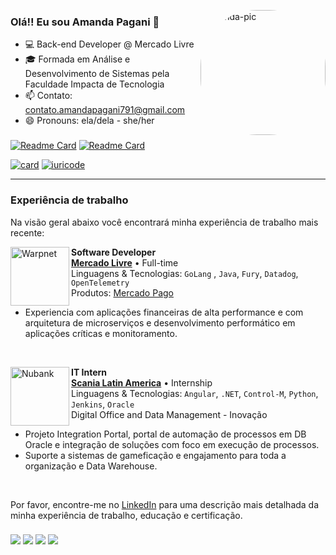 [<img align="right" alt="manda-pic" height="200" style="border-radius:90px;" src="https://media.giphy.com/media/l9it4Ze24R0cAT2d3e/giphy.gif"/>](https://github.com/programanda03/programanda03)

### Olá!! Eu sou Amanda Pagani 💖
- 💻 Back-end Developer @ Mercado Livre
- ​​🎓​ Formada em Análise e Desenvolvimento de Sistemas pela Faculdade Impacta de Tecnologia
- 📫 Contato: contato.amandapagani791@gmail.com
- 😄 Pronouns: ela/dela - she/her

###

  [![Readme Card](https://github-readme-stats.vercel.app/api/pin/?username=programanda03&repo=OhMyDog-API&theme=onedark)](https://github.com/programanda03/OhMyDog-API) [![Readme Card](https://github-readme-stats.vercel.app/api/pin/?username=programanda03&repo=EducambiAPI&theme=onedark)](https://github.com/programanda03/EducambiAPI)
  
  [![card](https://github-readme-stats.vercel.app/api?username=programanda03&theme=onedark&show_icons=true&hide_title=true)](https://github.com/anuraghazra/github-readme-stats) [![iuricode](https://github-readme-stats.vercel.app/api/top-langs/?username=programanda03&hide=html,css,dockerfile&layout=compact&theme=onedark)](https://github.com/anuraghazra/github-readme-stats)

<hr>

 ### Experiência de trabalho

  Na visão geral abaixo você encontrará minha experiência de trabalho mais recente:

  [<img align="left" height="94px" width="94px" alt="Warpnet" src="https://extensions.vtexassets.com/arquivos/ids/156473-800-auto?v=637273976727030000&width=800&height=auto&aspect=true"/>](https://www.spacex.com/)

  **Software Developer** \
  [**Mercado Livre**](https://careers-meli.mercadolibre.com/pt) • Full-time \
  Linguagens & Tecnologias: `GoLang` , `Java`, `Fury`, `Datadog`, `OpenTelemetry`\
  Produtos: [Mercado Pago](https://www.mercadopago.com.br)
  - Experiencia com aplicações financeiras de alta performance e com arquitetura de microserviços e desenvolvimento performático em aplicações críticas e monitoramento.
  <br/>

  [<img align="left" height="94px" width="94px" alt="Nubank" src="https://brandlogos.net/wp-content/uploads/2022/02/scania-logo-brandlogos.net_.png"/>](https://nubank.com.br/)

  **IT Intern** \
  [**Scania Latin America**](https://www.scania.com/br/pt/home.html) • Internship \
  Linguagens & Tecnologias: `Angular`, `.NET`, `Control-M`, `Python`, `Jenkins`, `Oracle`\
  Digital Office and Data Management - Inovação
  - Projeto Integration Portal, portal de automação de processos em DB Oracle e integração de soluções com foco em execução de processos.
  - Suporte a sistemas de gameficação e engajamento para toda a organização e Data Warehouse.
  <br/>
  

  Por favor, encontre-me no [LinkedIn](https://www.linkedin.com/in/amanda-pagani-lima) para uma descrição mais detalhada da minha experiência de trabalho, educação e certificação.
  ###

  <div>
    <a href="https://www.linkedin.com/in/amanda-pagani-lima/" target="_blank"><img src="https://img.shields.io/badge/LinkedIn-0077B5?style=for-the-badge&logo=linkedin&logoColor=white"></a>
    <a href="https://www.instagram.com/_programanda_/" target="_blank"><img src="https://img.shields.io/badge/-Instagram-%23E4405F?style=for-the-badge&logo=instagram&logoColor=white" target="_blank"></a>
    <a href="https://open.spotify.com/user/4dhprq9zpn041cmcccizv1nok" target="_blank"><img src="https://img.shields.io/badge/Spotify-1ED760?&style=for-the-badge&logo=spotify&logoColor=white"></a> 
      <a href="https://gitlab.com/mandaapag03" target="_blank"><img src="https://img.shields.io/badge/GitLab-330F63?style=for-the-badge&logo=gitlab&logoColor=white"></a>
  </div>

